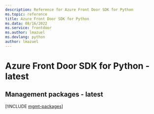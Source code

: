 ```yaml
---
description: Reference for Azure Front Door SDK for Python
ms.topic: reference
title: Azure Front Door SDK for Python
ms.data: 08/16/2022
ms.service: frontdoor
ms.author: lmazuel
ms.devlang: python
author: lmazuel
---
```

# Azure Front Door SDK for Python - latest

## Management packages - latest
[!INCLUDE [mgmt-packages](front-door-mgmt-index.md)]